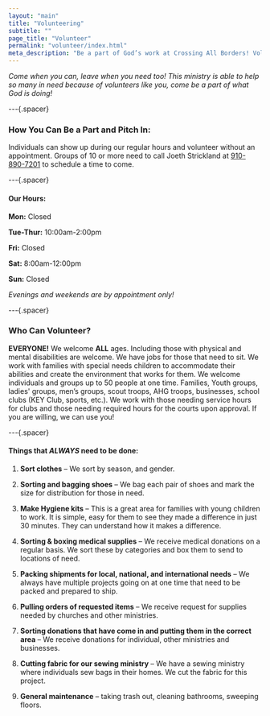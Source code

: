 ```yaml
---
layout: "main"
title: "Volunteering"
subtitle: ""
page_title: "Volunteer"
permalink: "volunteer/index.html"
meta_description: "Be a part of God’s work at Crossing All Borders! Volunteer individually or with groups to help sort donations, pack supplies, and serve those in need."
---
```


*Come when you can, leave when you need too! This ministry is able to help so many in need because of volunteers like you, come be a part of what God is doing!*

---{.spacer}

### How You Can Be a Part and Pitch In:

Individuals can show up during our regular hours and volunteer without an appointment. Groups of 10 or more need to call Joeth Strickland at [910-890-7201](tel:910-890-7201) to schedule a time to come.

---{.spacer}

#### Our Hours:

**Mon:** Closed

**Tue-Thur:** 10:00am-2:00pm

**Fri:** Closed

**Sat:** 8:00am-12:00pm

**Sun:** Closed

*Evenings and weekends are by appointment only!*

---{.spacer}

### Who Can Volunteer?

**EVERYONE!**  We welcome **ALL** ages. Including those with physical and mental disabilities are welcome. We have jobs for those that need to sit. We work with families with special needs children to accommodate their abilities and create the environment that works for them. We welcome individuals and groups up to 50 people at one time. Families, Youth groups, ladies' groups, men’s groups, scout troops, AHG troops, businesses, school clubs (KEY Club, sports, etc.). We work with those needing service hours for clubs and those needing required hours for the courts upon approval. If you are willing, we can use you!

---{.spacer}

#### Things that ***ALWAYS*** need to be done:

1. **Sort clothes** – We sort by season, and gender.

2. **Sorting and bagging shoes** – We bag each pair of shoes and mark the size for distribution for those in need.

3. **Make Hygiene kits** – This is a great area for families with young children to work. It is simple, easy for them to see they made a difference in just 30 minutes. They can understand how it makes a difference.

4. **Sorting & boxing medical supplies** – We receive medical donations on a regular basis. We sort these by categories and box them to send to locations of need.

5. **Packing shipments for local, national, and international needs** – We always have multiple projects going on at one time that need to be packed and prepared to ship.

6. **Pulling orders of requested items** – We receive request for supplies needed by churches and other ministries.

7. **Sorting donations that have come in and putting them in the correct area** – We receive donations for individual, other ministries and businesses.

8. **Cutting fabric for our sewing ministry** – We have a sewing ministry where individuals sew bags in their homes. We cut the fabric for this project.

9. **General maintenance** – taking trash out, cleaning bathrooms, sweeping floors.
